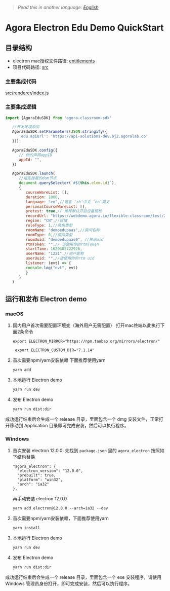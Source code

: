 > *Read this in another language: [English](README.md)*

# Agora Electron Edu Demo QuickStart  

## 目录结构
  * electron mac授权文件路径: [entitlements](./entitlements)  
  * 项目代码路径: [src](./src)

### 主要集成代码 
[src/renderer/index.js](./src/renderer/index.js)
### 主要集成逻辑    
```javascript
import {AgoraEduSDK} from 'agora-classroom-sdk'

   //开发环境添加
   AgoraEduSDK.setParameters(JSON.stringify({
      'edu.apiUrl': 'https://api-solutions-dev.bj2.agoralab.co'
   }));

   AgoraEduSDK.config({
      // 你的声网appID
      appId: "",
   })

   AgoraEduSDK.launch(
      //指定挂载的dom节点
      document.querySelector(`#${this.elem.id}`), 
      {
         courseWareList: [],
         duration: 1800,
         language: "en",//语言 ‘zh’中文 ‘en‘英文
         personalCourseWareList: [],
         pretest: true,// 推荐默认开启设备预检
         recordUrl: "https://webdemo.agora.io/flexible-classroom/test/20210428_811/#/record",
         region: "CN",//区域
         roleType: 1,//角色类型
         roomName: "demoedupaas",//房间名称
         roomType: 0,//房间类型 
         roomUuid: "demoedupaas0", //房间uid
         rtmToken: "",// 请使用你的rtmToken
         startTime: 1620305722926,
         userName: "1221",//用户昵称
         userUuid: "",//请使用你的rtm uid
         listener: (evt) => {
         console.log("evt", evt)
         }
      }
   )
```

## 运行和发布 Electron demo

### macOS
1. 国内用户首次需要配置环境变（海外用户无需配置）
   打开mac终端以此执行下面2条命令
   ```
   export ELECTRON_MIRROR="https://npm.taobao.org/mirrors/electron/"
   ```
   ```
    export ELECTRON_CUSTOM_DIR="7.1.14"
   ```
2. 首次需要npm/yarn安装依赖 下面推荐使用yarn

   ```
   yarn add
   ```
3. 本地运行 Electron demo

   ```
   yarn run dev
   ```

4. 发布 Electron demo

   ```
   yarn run dist:dir
   ```

成功运行结束后会生成一个 release 目录，里面包含一个 dmg 安装文件，正常打开移动到 Application 目录即可完成安装，然后可以执行程序。 

### Windows
1. 首次安装 electron 12.0.0: 先找到 `package.json` 里的 `agora_electron` 按照如下结构替换
   ```
   "agora_electron": {
     "electron_version": "12.0.0",
     "prebuilt": true,
     "platform": "win32",
     "arch": "ia32"
   },
   ```
   再手动安装 electron 12.0.0
   ```
   yarn add electron@12.0.0 --arch=ia32 --dev
   ```
2. 首次需要npm/yarn安装依赖，下面推荐使用yarn
   ```
   yarn install
   ```

3. 本地运行 Electron demo

   ```
   yarn run dev
   ```

4. 发布 Electron demo

   ```
   yarn run dist:dir
   ```

成功运行结束后会生成一个 release 目录，里面包含一个 exe 安装程序，请使用 Windows 管理员身份打开，即可完成安装，然后可以执行程序。
